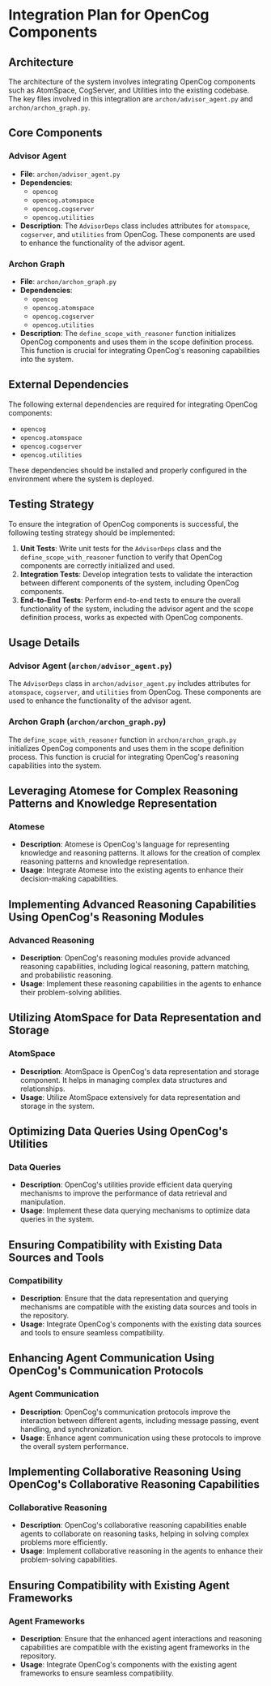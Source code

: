 # Integration Plan for OpenCog Components

## Architecture

The architecture of the system involves integrating OpenCog components such as AtomSpace, CogServer, and Utilities into the existing codebase. The key files involved in this integration are `archon/advisor_agent.py` and `archon/archon_graph.py`.

## Core Components

### Advisor Agent
- **File**: `archon/advisor_agent.py`
- **Dependencies**: 
  - `opencog`
  - `opencog.atomspace`
  - `opencog.cogserver`
  - `opencog.utilities`
- **Description**: The `AdvisorDeps` class includes attributes for `atomspace`, `cogserver`, and `utilities` from OpenCog. These components are used to enhance the functionality of the advisor agent.

### Archon Graph
- **File**: `archon/archon_graph.py`
- **Dependencies**: 
  - `opencog`
  - `opencog.atomspace`
  - `opencog.cogserver`
  - `opencog.utilities`
- **Description**: The `define_scope_with_reasoner` function initializes OpenCog components and uses them in the scope definition process. This function is crucial for integrating OpenCog's reasoning capabilities into the system.

## External Dependencies

The following external dependencies are required for integrating OpenCog components:
- `opencog`
- `opencog.atomspace`
- `opencog.cogserver`
- `opencog.utilities`

These dependencies should be installed and properly configured in the environment where the system is deployed.

## Testing Strategy

To ensure the integration of OpenCog components is successful, the following testing strategy should be implemented:

1. **Unit Tests**: Write unit tests for the `AdvisorDeps` class and the `define_scope_with_reasoner` function to verify that OpenCog components are correctly initialized and used.
2. **Integration Tests**: Develop integration tests to validate the interaction between different components of the system, including OpenCog components.
3. **End-to-End Tests**: Perform end-to-end tests to ensure the overall functionality of the system, including the advisor agent and the scope definition process, works as expected with OpenCog components.

## Usage Details

### Advisor Agent (`archon/advisor_agent.py`)

The `AdvisorDeps` class in `archon/advisor_agent.py` includes attributes for `atomspace`, `cogserver`, and `utilities` from OpenCog. These components are used to enhance the functionality of the advisor agent.

### Archon Graph (`archon/archon_graph.py`)

The `define_scope_with_reasoner` function in `archon/archon_graph.py` initializes OpenCog components and uses them in the scope definition process. This function is crucial for integrating OpenCog's reasoning capabilities into the system.

## Leveraging Atomese for Complex Reasoning Patterns and Knowledge Representation

### Atomese
- **Description**: Atomese is OpenCog's language for representing knowledge and reasoning patterns. It allows for the creation of complex reasoning patterns and knowledge representation.
- **Usage**: Integrate Atomese into the existing agents to enhance their decision-making capabilities.

## Implementing Advanced Reasoning Capabilities Using OpenCog's Reasoning Modules

### Advanced Reasoning
- **Description**: OpenCog's reasoning modules provide advanced reasoning capabilities, including logical reasoning, pattern matching, and probabilistic reasoning.
- **Usage**: Implement these reasoning capabilities in the agents to enhance their problem-solving abilities.

## Utilizing AtomSpace for Data Representation and Storage

### AtomSpace
- **Description**: AtomSpace is OpenCog's data representation and storage component. It helps in managing complex data structures and relationships.
- **Usage**: Utilize AtomSpace extensively for data representation and storage in the system.

## Optimizing Data Queries Using OpenCog's Utilities

### Data Queries
- **Description**: OpenCog's utilities provide efficient data querying mechanisms to improve the performance of data retrieval and manipulation.
- **Usage**: Implement these data querying mechanisms to optimize data queries in the system.

## Ensuring Compatibility with Existing Data Sources and Tools

### Compatibility
- **Description**: Ensure that the data representation and querying mechanisms are compatible with the existing data sources and tools in the repository.
- **Usage**: Integrate OpenCog's components with the existing data sources and tools to ensure seamless compatibility.

## Enhancing Agent Communication Using OpenCog's Communication Protocols

### Agent Communication
- **Description**: OpenCog's communication protocols improve the interaction between different agents, including message passing, event handling, and synchronization.
- **Usage**: Enhance agent communication using these protocols to improve the overall system performance.

## Implementing Collaborative Reasoning Using OpenCog's Collaborative Reasoning Capabilities

### Collaborative Reasoning
- **Description**: OpenCog's collaborative reasoning capabilities enable agents to collaborate on reasoning tasks, helping in solving complex problems more efficiently.
- **Usage**: Implement collaborative reasoning in the agents to enhance their problem-solving capabilities.

## Ensuring Compatibility with Existing Agent Frameworks

### Agent Frameworks
- **Description**: Ensure that the enhanced agent interactions and reasoning capabilities are compatible with the existing agent frameworks in the repository.
- **Usage**: Integrate OpenCog's components with the existing agent frameworks to ensure seamless compatibility.

